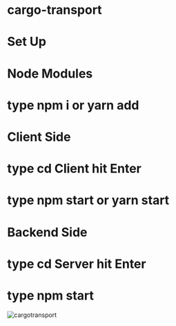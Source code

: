 # cargo-transport

# Set Up

# Node Modules
   # type npm i or yarn add
# Client Side
   # type cd Client hit Enter
   # type npm start or yarn start
# Backend Side
   # type cd Server hit Enter
   # type npm start

![cargotransport](https://github.com/Jeanndo/transport-company-app/blob/main/Client/src/Assets/TransportCampany.PNG)
